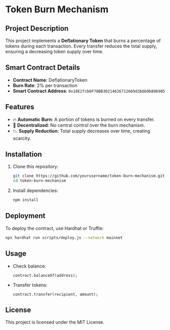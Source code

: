 # Token Burn Mechanism

## Project Description
This project implements a **Deflationary Token** that burns a percentage of tokens during each transaction. Every transfer reduces the total supply, ensuring a decreasing token supply over time.

## Smart Contract Details
- **Contract Name**: DeflationaryToken
- **Burn Rate**: 2% per transaction
- **Smart Contract Address**: `0x10E2fcb0F78BB30214626712669d3b6b9b896905`

## Features
- 🔥 **Automatic Burn**: A portion of tokens is burned on every transfer.
- 🔄 **Decentralized**: No central control over the burn mechanism.
- 📉 **Supply Reduction**: Total supply decreases over time, creating scarcity.

## Installation
1. Clone this repository:
   ```sh
   git clone https://github.com/yourusername/token-burn-mechanism.git
   cd token-burn-mechanism
   ```
2. Install dependencies:
   ```sh
   npm install
   ```

## Deployment
To deploy the contract, use Hardhat or Truffle:
```sh
npx hardhat run scripts/deploy.js --network mainnet
```

## Usage
- Check balance:
  ```solidity
  contract.balanceOf(address);
  ```
- Transfer tokens:
  ```solidity
  contract.transfer(recipient, amount);
  ```

## License
This project is licensed under the MIT License.

